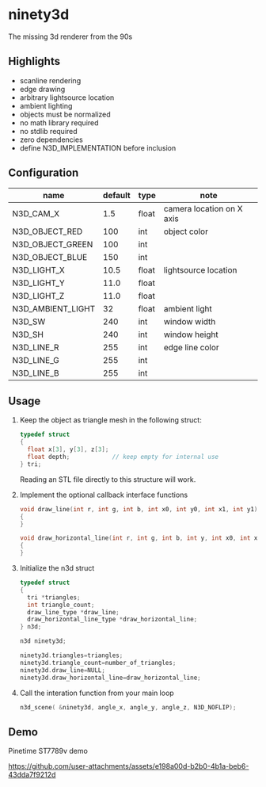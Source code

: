 # ninety3d
The missing 3d renderer from the 90s

## Highlights

- scanline rendering
- edge drawing
- arbitrary lightsource location
- ambient lighting
- objects must be normalized
- no math library required
- no stdlib required
- zero dependencies
- define N3D_IMPLEMENTATION before inclusion

## Configuration

name              | default | type  | note
------------------|---------|-------|--------------
N3D_CAM_X         | 1.5     | float | camera location on X axis
N3D_OBJECT_RED    | 100     | int   | object color
N3D_OBJECT_GREEN  | 100     | int   |
N3D_OBJECT_BLUE   | 150     | int   |
N3D_LIGHT_X       | 10.5    | float | lightsource location
N3D_LIGHT_Y       | 11.0    | float |
N3D_LIGHT_Z       | 11.0    | float |
N3D_AMBIENT_LIGHT | 32      | float | ambient light
N3D_SW            | 240     | int   | window width
N3D_SH            | 240     | int   | window height
N3D_LINE_R        | 255     | int   | edge line color
N3D_LINE_G        | 255     | int   |
N3D_LINE_B        | 255     | int   |

## Usage

1. Keep the object as triangle mesh in the following struct:

   ```c
   typedef struct
   {
     float x[3], y[3], z[3];
     float depth;            // keep empty for internal use
   } tri;
   ```

   Reading an STL file directly to this structure will work.

2. Implement the optional callback interface functions

   ```c
   void draw_line(int r, int g, int b, int x0, int y0, int x1, int y1)
   {
   }
   
   void draw_horizontal_line(int r, int g, int b, int y, int x0, int x1)
   {
   }
   ```

4. Initialize the n3d struct

   ```c
   typedef struct
   {
     tri *triangles;
     int triangle_count;
     draw_line_type *draw_line;
     draw_horizontal_line_type *draw_horizontal_line;
   } n3d;

   n3d ninety3d;
   
   ninety3d.triangles=triangles;
   ninety3d.triangle_count=number_of_triangles;
   ninety3d.draw_line=NULL;
   ninety3d.draw_horizontal_line=draw_horizontal_line;
   ```

5. Call the interation function from your main loop
   ```c
   n3d_scene( &ninety3d, angle_x, angle_y, angle_z, N3D_NOFLIP);
   ```
## Demo

Pinetime ST7789v demo

https://github.com/user-attachments/assets/e198a00d-b2b0-4b1a-beb6-43dda7f9212d
